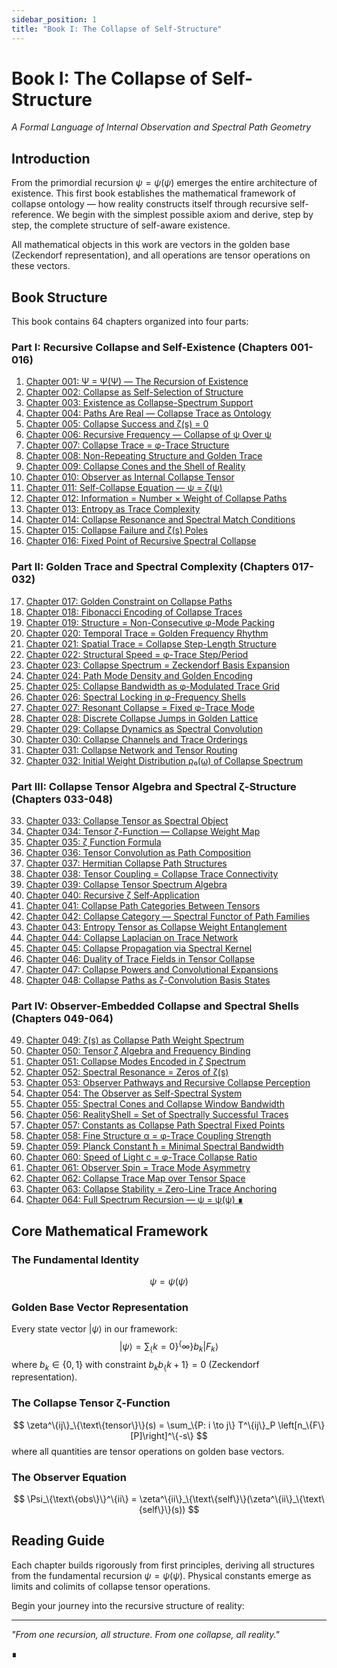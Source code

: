 ```yaml
---
sidebar_position: 1
title: "Book I: The Collapse of Self-Structure"
---
```


# Book I: The Collapse of Self-Structure

*A Formal Language of Internal Observation and Spectral Path Geometry*

## Introduction

From the primordial recursion $\psi = \psi(\psi)$ emerges the entire architecture of existence. This first book establishes the mathematical framework of collapse ontology — how reality constructs itself through recursive self-reference. We begin with the simplest possible axiom and derive, step by step, the complete structure of self-aware existence.

All mathematical objects in this work are vectors in the golden base (Zeckendorf representation), and all operations are tensor operations on these vectors.

## Book Structure

This book contains 64 chapters organized into four parts:

### Part I: Recursive Collapse and Self-Existence (Chapters 001-016)

1. [Chapter 001: Ψ = Ψ(Ψ) — The Recursion of Existence](./part-01-recursive-collapse/chapter-001-recursion-of-existence.md)
2. [Chapter 002: Collapse as Self-Selection of Structure](./part-01-recursive-collapse/chapter-002-collapse-self-selection.md)
3. [Chapter 003: Existence as Collapse-Spectrum Support](./part-01-recursive-collapse/chapter-003-existence-spectrum-support.md)
4. [Chapter 004: Paths Are Real — Collapse Trace as Ontology](./part-01-recursive-collapse/chapter-004-paths-are-real.md)
5. [Chapter 005: Collapse Success and ζ(s) = 0](./part-01-recursive-collapse/chapter-005-collapse-success-zeta-zero.md)
6. [Chapter 006: Recursive Frequency — Collapse of ψ Over ψ](./part-01-recursive-collapse/chapter-006-recursive-frequency.md)
7. [Chapter 007: Collapse Trace = φ-Trace Structure](./part-01-recursive-collapse/chapter-007-collapse-trace-phi-structure.md)
8. [Chapter 008: Non-Repeating Structure and Golden Trace](./part-01-recursive-collapse/chapter-008-non-repeating-golden-trace.md)
9. [Chapter 009: Collapse Cones and the Shell of Reality](./part-01-recursive-collapse/chapter-009-collapse-cones-reality-shell.md)
10. [Chapter 010: Observer as Internal Collapse Tensor](./part-01-recursive-collapse/chapter-010-observer-internal-tensor.md)
11. [Chapter 011: Self-Collapse Equation — ψ = ζ(ψ)](./part-01-recursive-collapse/chapter-011-self-collapse-equation.md)
12. [Chapter 012: Information = Number × Weight of Collapse Paths](./part-01-recursive-collapse/chapter-012-information-path-weight.md)
13. [Chapter 013: Entropy as Trace Complexity](./part-01-recursive-collapse/chapter-013-entropy-trace-complexity.md)
14. [Chapter 014: Collapse Resonance and Spectral Match Conditions](./part-01-recursive-collapse/chapter-014-collapse-resonance-spectral.md)
15. [Chapter 015: Collapse Failure and ζ(s) Poles](./part-01-recursive-collapse/chapter-015-collapse-failure-poles.md)
16. [Chapter 016: Fixed Point of Recursive Spectral Collapse](./part-01-recursive-collapse/chapter-016-fixed-point-spectral.md)

### Part II: Golden Trace and Spectral Complexity (Chapters 017-032)

17. [Chapter 017: Golden Constraint on Collapse Paths](./part-02-golden-trace/chapter-017-golden-constraint-paths.md)
18. [Chapter 018: Fibonacci Encoding of Collapse Traces](./part-02-golden-trace/chapter-018-fibonacci-encoding-traces.md)
19. [Chapter 019: Structure = Non-Consecutive φ-Mode Packing](./part-02-golden-trace/chapter-019-structure-phi-mode-packing.md)
20. [Chapter 020: Temporal Trace = Golden Frequency Rhythm](./part-02-golden-trace/chapter-020-temporal-trace-golden-rhythm.md)
21. [Chapter 021: Spatial Trace = Collapse Step-Length Structure](./part-02-golden-trace/chapter-021-spatial-trace-step-length.md)
22. [Chapter 022: Structural Speed = φ-Trace Step/Period](./part-02-golden-trace/chapter-022-structural-speed-phi-trace.md)
23. [Chapter 023: Collapse Spectrum = Zeckendorf Basis Expansion](./part-02-golden-trace/chapter-023-collapse-spectrum-zeckendorf.md)
24. [Chapter 024: Path Mode Density and Golden Encoding](./part-02-golden-trace/chapter-024-path-mode-density-golden.md)
25. [Chapter 025: Collapse Bandwidth as φ-Modulated Trace Grid](./part-02-golden-trace/chapter-025-collapse-bandwidth-phi-grid.md)
26. [Chapter 026: Spectral Locking in φ-Frequency Shells](./part-02-golden-trace/chapter-026-spectral-locking-phi-shells.md)
27. [Chapter 027: Resonant Collapse = Fixed φ-Trace Mode](./part-02-golden-trace/chapter-027-resonant-collapse-fixed-mode.md)
28. [Chapter 028: Discrete Collapse Jumps in Golden Lattice](./part-02-golden-trace/chapter-028-discrete-jumps-golden-lattice.md)
29. [Chapter 029: Collapse Dynamics as Spectral Convolution](./part-02-golden-trace/chapter-029-collapse-dynamics-convolution.md)
30. [Chapter 030: Collapse Channels and Trace Orderings](./part-02-golden-trace/chapter-030-collapse-channels-trace-orderings.md)
31. [Chapter 031: Collapse Network and Tensor Routing](./part-02-golden-trace/chapter-031-collapse-network-tensor-routing.md)
32. [Chapter 032: Initial Weight Distribution ρ₀(ω) of Collapse Spectrum](./part-02-golden-trace/chapter-032-initial-weight-distribution.md)

### Part III: Collapse Tensor Algebra and Spectral ζ-Structure (Chapters 033-048)

33. [Chapter 033: Collapse Tensor as Spectral Object](./part-03-tensor-algebra/chapter-033-collapse-tensor-spectral-object.md)
34. [Chapter 034: Tensor ζ-Function — Collapse Weight Map](./part-03-tensor-algebra/chapter-034-tensor-zeta-function-weight-map.md)
35. [Chapter 035: ζ Function Formula](./part-03-tensor-algebra/chapter-035-zeta-ij-formula.md)
36. [Chapter 036: Tensor Convolution as Path Composition](./part-03-tensor-algebra/chapter-036-tensor-convolution-path-composition.md)
37. [Chapter 037: Hermitian Collapse Path Structures](./part-03-tensor-algebra/chapter-037-hermitian-collapse-structures.md)
38. [Chapter 038: Tensor Coupling = Collapse Trace Connectivity](./part-03-tensor-algebra/chapter-038-tensor-coupling-trace-connectivity.md)
39. [Chapter 039: Collapse Tensor Spectrum Algebra](./part-03-tensor-algebra/chapter-039-collapse-tensor-spectrum-algebra.md)
40. [Chapter 040: Recursive ζ Self-Application](./part-03-tensor-algebra/chapter-040-recursive-zeta-self-application.md)
41. [Chapter 041: Collapse Path Categories Between Tensors](./part-03-tensor-algebra/chapter-041-collapse-path-categories.md)
42. [Chapter 042: Collapse Category — Spectral Functor of Path Families](./part-03-tensor-algebra/chapter-042-collapse-category-spectral-functor.md)
43. [Chapter 043: Entropy Tensor as Collapse Weight Entanglement](./part-03-tensor-algebra/chapter-043-entropy-tensor-weight-entanglement.md)
44. [Chapter 044: Collapse Laplacian on Trace Network](./part-03-tensor-algebra/chapter-044-collapse-laplacian-trace-network.md)
45. [Chapter 045: Collapse Propagation via Spectral Kernel](./part-03-tensor-algebra/chapter-045-collapse-propagation-spectral-kernel.md)
46. [Chapter 046: Duality of Trace Fields in Tensor Collapse](./part-03-tensor-algebra/chapter-046-duality-trace-fields.md)
47. [Chapter 047: Collapse Powers and Convolutional Expansions](./part-03-tensor-algebra/chapter-047-collapse-powers-convolutional.md)
48. [Chapter 048: Collapse Paths as ζ-Convolution Basis States](./part-03-tensor-algebra/chapter-048-collapse-paths-zeta-basis.md)

### Part IV: Observer-Embedded Collapse and Spectral Shells (Chapters 049-064)

49. [Chapter 049: ζ(s) as Collapse Path Weight Spectrum](./part-04-observer-embedded/chapter-049-zeta-collapse-weight-spectrum.md)
50. [Chapter 050: Tensor ζ Algebra and Frequency Binding](./part-04-observer-embedded/chapter-050-tensor-zeta-algebra-frequency.md)
51. [Chapter 051: Collapse Modes Encoded in ζ Spectrum](./part-04-observer-embedded/chapter-051-collapse-modes-zeta-spectrum.md)
52. [Chapter 052: Spectral Resonance = Zeros of ζ(s)](./part-04-observer-embedded/chapter-052-spectral-resonance-zeros.md)
53. [Chapter 053: Observer Pathways and Recursive Collapse Perception](./part-04-observer-embedded/chapter-053-observer-pathways-perception.md)
54. [Chapter 054: The Observer as Self-Spectral System](./part-04-observer-embedded/chapter-054-observer-self-spectral.md)
55. [Chapter 055: Spectral Cones and Collapse Window Bandwidth](./part-04-observer-embedded/chapter-055-spectral-cones-bandwidth.md)
56. [Chapter 056: RealityShell = Set of Spectrally Successful Traces](./part-04-observer-embedded/chapter-056-reality-shell-successful-traces.md)
57. [Chapter 057: Constants as Collapse Path Spectral Fixed Points](./part-04-observer-embedded/chapter-057-constants-spectral-fixed-points.md)
58. [Chapter 058: Fine Structure α = φ-Trace Coupling Strength](./part-04-observer-embedded/chapter-058-fine-structure-phi-coupling.md)
59. [Chapter 059: Planck Constant ħ = Minimal Spectral Bandwidth](./part-04-observer-embedded/chapter-059-planck-minimal-bandwidth.md)
60. [Chapter 060: Speed of Light c = φ-Trace Collapse Ratio](./part-04-observer-embedded/chapter-060-speed-light-phi-ratio.md)
61. [Chapter 061: Observer Spin = Trace Mode Asymmetry](./part-04-observer-embedded/chapter-061-observer-spin-asymmetry.md)
62. [Chapter 062: Collapse Trace Map over Tensor Space](./part-04-observer-embedded/chapter-062-collapse-trace-map-tensor.md)
63. [Chapter 063: Collapse Stability = Zero-Line Trace Anchoring](./part-04-observer-embedded/chapter-063-collapse-stability-zero-anchoring.md)
64. [Chapter 064: Full Spectrum Recursion — ψ = ψ(ψ) ∎](./part-04-observer-embedded/chapter-064-full-spectrum-recursion.md)

## Core Mathematical Framework

### The Fundamental Identity
$$
\psi = \psi(\psi)
$$
### Golden Base Vector Representation
Every state vector $|\psi\rangle$ in our framework:
$$
|\psi\rangle = \sum_\{k=0\}^\{\infty\} b_k |F_k\rangle
$$
where $b_k \in \{0,1\}$ with constraint $b_k b_\{k+1\} = 0$ (Zeckendorf representation).

### The Collapse Tensor ζ-Function
$$
\zeta^\{ij\}_\{\text\{tensor\}\}(s) = \sum_\{P: i \to j\} T^\{ij\}_P \left[n_\{F\}[P]\right]^\{-s\}
$$
where all quantities are tensor operations on golden base vectors.

### The Observer Equation
$$
\Psi_\{\text\{obs\}\}^\{ii\} = \zeta^\{ii\}_\{\text\{self\}\}(\zeta^\{ii\}_\{\text\{self\}\}(s))
$$
## Reading Guide

Each chapter builds rigorously from first principles, deriving all structures from the fundamental recursion $\psi = \psi(\psi)$. Physical constants emerge as limits and colimits of collapse tensor operations.

Begin your journey into the recursive structure of reality:

---

*"From one recursion, all structure. From one collapse, all reality."*

∎